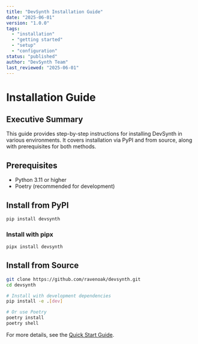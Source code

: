 ```yaml
---
title: "DevSynth Installation Guide"
date: "2025-06-01"
version: "1.0.0"
tags:
  - "installation"
  - "getting started"
  - "setup"
  - "configuration"
status: "published"
author: "DevSynth Team"
last_reviewed: "2025-06-01"
---
```


# Installation Guide

## Executive Summary

This guide provides step-by-step instructions for installing DevSynth in various environments. It covers installation via PyPI and from source, along with prerequisites for both methods.

## Prerequisites
- Python 3.11 or higher
- Poetry (recommended for development)

## Install from PyPI
```bash
pip install devsynth
```

### Install with pipx

```bash
pipx install devsynth
```

## Install from Source
```bash
git clone https://github.com/ravenoak/devsynth.git
cd devsynth

# Install with development dependencies
pip install -e .[dev]

# Or use Poetry
poetry install
poetry shell
```

For more details, see the [Quick Start Guide](../getting_started/quick_start_guide.md).

